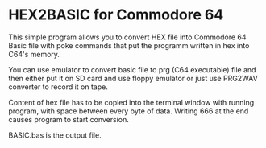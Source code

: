 # HEX2BASIC for Commodore 64


This simple program allows you to convert HEX file into Commodore 64 Basic file with poke commands that put the programm written in hex into C64's memory.

You can use emulator to convert basic file to prg (C64 executable) file and then either put it on SD card and use floppy emulator or just use PRG2WAV converter to record it on tape.



Content of hex file has to be copied into the terminal window with running program, with space between every byte of data. Writing 666 at the end causes program to start conversion.


BASIC.bas is the output file.
